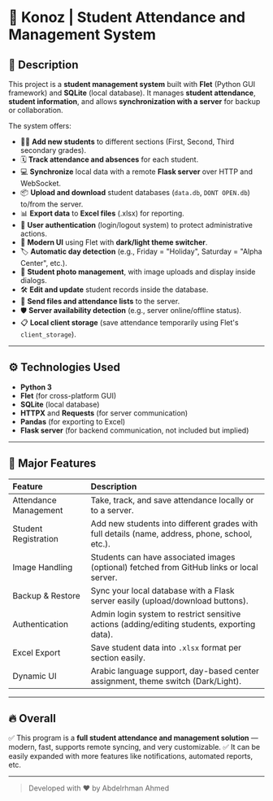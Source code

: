 # 📘 Konoz | Student Attendance and Management System

## 🔢 Description
This project is a **student management system** built with **Flet** (Python GUI framework) and **SQLite** (local database). It manages **student attendance**, **student information**, and allows **synchronization with a server** for backup or collaboration.

The system offers:
- 👨‍🎓 **Add new students** to different sections (First, Second, Third secondary grades).
- 🗓️ **Track attendance and absences** for each student.
- 💻 **Synchronize** local data with a remote **Flask server** over HTTP and WebSocket.
- 📦 **Upload and download** student databases (`data.db`, `DONT OPEN.db`) to/from the server.
- 📊 **Export data** to **Excel files** (.xlsx) for reporting.
- 🔐 **User authentication** (login/logout system) to protect administrative actions.
- 🎨 **Modern UI** using Flet with **dark/light theme switcher**.
- 🏷️ **Automatic day detection** (e.g., Friday = "Holiday", Saturday = "Alpha Center", etc.).
- 📸 **Student photo management**, with image uploads and display inside dialogs.
- 🛠️ **Edit and update** student records inside the database.
- 📨 **Send files and attendance lists** to the server.
- 🛡️ **Server availability detection** (e.g., server online/offline status).
- 📋 **Local client storage** (save attendance temporarily using Flet's `client_storage`).

---

## ⚙️ Technologies Used
- **Python 3**
- **Flet** (for cross-platform GUI)
- **SQLite** (local database)
- **HTTPX** and **Requests** (for server communication)
- **Pandas** (for exporting to Excel)
- **Flask server** (for backend communication, not included but implied)

---

## 🚀 Major Features
| Feature                  | Description |
|:-------------------------|:------------|
| Attendance Management    | Take, track, and save attendance locally or to a server. |
| Student Registration     | Add new students into different grades with full details (name, address, phone, school, etc.). |
| Image Handling           | Students can have associated images (optional) fetched from GitHub links or local server. |
| Backup & Restore         | Sync your local database with a Flask server easily (upload/download buttons). |
| Authentication           | Admin login system to restrict sensitive actions (adding/editing students, exporting data). |
| Excel Export             | Save student data into `.xlsx` format per section easily. |
| Dynamic UI               | Arabic language support, day-based center assignment, theme switch (Dark/Light). |

---

## 🔥 Overall
✅ This program is a **full student attendance and management solution** — modern, fast, supports remote syncing, and very customizable.
✅ It can be easily expanded with more features like notifications, automated reports, etc.

---

> Developed with ❤️ by Abdelrhman Ahmed

